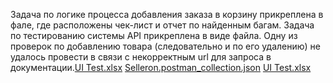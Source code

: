 Задача по логике процесса добавления заказа в корзину прикреплена в фале, где расположены чек-лист и отчет по найденным багам.
Задача по тестированию системы API прикреплена в виде файла. Одну из проверок по добавлению товара (следовательно и по его удалению) не удалось провести в связи с некорректным url для запроса в документации.[UI Test.xlsx](https://github.com/user-attachments/files/18176860/UI.Test.xlsx)
[Selleron.postman_collection.json](https://github.com/user-attachments/files/18176859/Selleron.postman_collection.json)
[UI Test.xlsx](https://github.com/user-attachments/files/18176863/UI.Test.xlsx)

